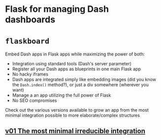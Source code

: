 # Flask for managing Dash dashboards

# `flaskboard`

Embed Dash apps in Flask apps while maximizing the power of both:

* Integration using standard tools (Dash's server parameter)
* Register all your Dash apps as blueprints in one main Flask app
* No hacky iframes
* Dash apps are integrated simply like embedding images (did you know the `Dash.index()` method?), or just a div somewhere (wherever you want)
* Manage a an app utilizing the full power of Flask
* No SEO compromises

Check out the various versions available to grow an app from the most minimal integration possible to more elaborate/complex structures

## [v01 The most minimal irreducible integration](v01)